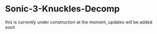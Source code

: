 # Sonic-3-Knuckles-Decomp
this is currently under construction at the moment, updates will be added soon
